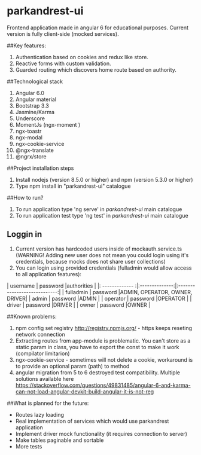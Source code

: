 # parkandrest-ui

Frontend application made in angular 6 for educational purposes. Current version is fully client-side (mocked services). 

##Key features:
1. Authentication based on cookies and redux like store. 
2. Reactive forms with custom validation.
3. Guarded routing which discovers home route based on authority. 

##Technological stack
1. Angular 6.0
2. Angular material
2. Bootstrap 3.3
3. Jasmine/Karma
4. Underscore
5. MomentJs (ngx-moment )
6. ngx-toastr 
7. ngx-modal 
8. ngx-cookie-service
8. @ngx-translate
9. @ngrx/store

##Project installation steps
1. Install nodejs (version 8.5.0 or higher) and npm (version 5.3.0 or higher)
2. Type npm install in "parkandrest-ui" catalogue

##How to run?
1. To run application type 'ng serve' in *parkandrest-ui* main catalogue
2. To run application test type 'ng test' in *parkandrest-ui* main catalogue

## Loggin in
1. Current version has hardcoded users inside of mockauth.service.ts (WARNING! Adding new user does not mean you could login using it's credentials, because mocks does not share user collections)
2. You can login using provided credentials (fulladmin would allow access to all application features):

| username		  | password       |authorities  				  |
|: ------------- :|:--------------:|:----------------------------:|
| fulladmin		  | password 	   |ADMIN, OPERATOR, OWNER, DRIVER|
| admin		  	  | password 	   |ADMIN						  |
| operator		  | password 	   |OPERATOR					  | 
| driver		  | password 	   |DRIVER					  	  | 
| owner		  	  | password 	   |OWNER					  	  | 


##Known problems:
1. npm config set registry http://registry.npmjs.org/ - https keeps reseting network connection
2. Extracting routes from app-module is problematic. You can't store as a static param in class, you have to export the const to make it work (compilator limitarion)
3. ngx-cookie-service - sometimes will not delete a cookie, workaround is to provide an optional param (path) to method
4. angular migration from 5 to 6 destroyed test compatibility. Multiple solutions available here https://stackoverflow.com/questions/49831485/angular-6-and-karma-can-not-load-angular-devkit-build-angular-it-is-not-reg

##What is planned for the future:
* Routes lazy loading
* Real implementation of services which would use parkandrest application
* Implement driver mock functionality (it requires connection to server)
* Make tables paginable and sortable
* More tests

